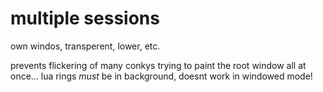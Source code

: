 # multiple sessions

own windos, transperent, lower, etc.

prevents flickering of many conkys trying to paint the root window all
at once...  lua rings *must* be in background, doesnt work in windowed
mode!